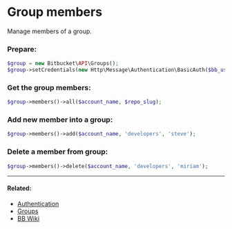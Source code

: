 # Group members

Manage members of a group.

### Prepare:
```php
$group = new Bitbucket\API\Groups();
$group->setCredentials(new Http\Message\Authentication\BasicAuth($bb_user, $bb_pass));
```

### Get the group members:
```php
$group->members()->all($account_name, $repo_slug);
```

### Add new member into a group:
```php
$group->members()->add($account_name, 'developers', 'steve');
```

### Delete a member from group:
```php
$group->members()->delete($account_name, 'developers', 'miriam');
```

----

#### Related:
  * [Authentication](../../examples/authentication.md)
  * [Groups](../../examples/groups.md)
  * [BB Wiki](https://confluence.atlassian.com/display/BITBUCKET/groups+Endpoint)
